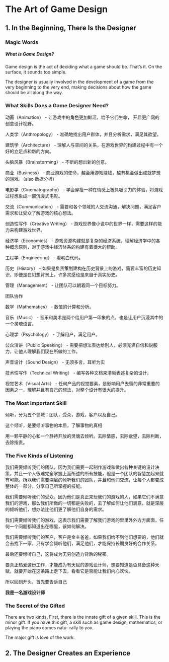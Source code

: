 # The Art of Game Design

## 1. In the Beginning, There Is the Designer

### Magic Words

##### What is Game Design?

Game design is the act of deciding what a game should be.
That’s it. On the surface, it sounds too simple.

The designer is usually involved in the development of a game from the
very beginning to the very end, making decisions about how the game should be all
along the way.

### What Skills Does a Game Designer Need?

动画（Animation） - 让游戏中的角色更加鲜活，给予它们生命， 开启更广阔的创意设计视野。

人类学（Anthropology） - 准确地找出用户群体，并且分析需求，满足其欲望。

建筑学（Architecture） - 理解人与空间的关系，在游戏世界的构建过程中有一个好的立足点和新的方向。

头脑风暴（Brainstorming） - 不断的想出新的创意。



商业（Business） - 商业游戏的使命，越会用游戏赚钱，越有机会做出成就梦想的游戏。（also 数据分析）

电影学（Cinematography） - 学会穿搭一种在情感上极具吸引力的体验，将游戏过程想象成一部沉浸式电影。

交流（Communication） - 需要和各个领域的人交流沟通，解决问题，满足客户需求和让受众了解游戏的核心想法。

创造性写作（Creative Writing） - 游戏世界像小说中的世界一样，需要这样的能力来构建游戏世界。

经济学（Economics） - 游戏资源构建就是复杂的经济系统，理解经济学中的各种概念原则，对于游戏中经济体系的构建有着很大的帮助。

工程学（Engineering） - 看明白代码。

历史（History） - 如果是负责策划建构在历史背景上的游戏，需要丰富的历史知识，即便是在幻想背景上，许多灵感也是来自于真实历史。

管理（Management） - 让团队可以朝着同一个目标努力。

团队协作

数学（Mathematics） - 数值的计算和分析。

音乐（Music） - 音乐和美术是两个给用户第一印象的点，也是让用户沉浸其中的一个灵魂语言。

心理学（Psychology） - 了解用户，满足用户。

公众演讲（Public Speaking） - 需要把想法表达给别人，必须充满自信和说服力，让他人理解我们现在所做的工作。

声音设计（Sound Design） - 无须多言，耳听为实

技术性写作（Technical Writing） - 编写各种文档来清晰表述复杂的设计。

视觉艺术（Visual Arts） - 任何产品的视觉要素，是影响用户去留的非常重要的因素之一，理解并且有自己的想法，对整个设计有很大的提升。


### The Most Important Skill 

倾听，分为五个领域：团队，受众，游戏，客户以及自己。

这个倾听，是要倾听事物的本质，了解事物的真相

用一颗平静的心和一个静待开放的灵魂去倾听。去除情感，去除欲望，去除判断，去除指责。

### The Five Kinds of Listening
我们需要倾听我们的团队，因为我们需要一起制作游戏和做出各种关键的设计决策，并且一个人很难完全掌握上面所述的所有技能，但是一个团队的智慧加起来就有可能。所以我们需要深层的倾听我们的团队，并且和他们交流，让每个人都变成整体的一部分，分享自己所掌握的技能。

我们需要倾听我们的受众，因为他们是真正来玩我们的游戏的人，如果它们不满意我们的游戏，那么我们所做的一切都是失败的，去了解如何让他们满意，就是深层的倾听他们，想办法比他们更了解他们自身的需求。

我们需要倾听我们的游戏，这表示我们需要了解我们游戏的里里外外方方面面，任何一个问题都知道出在哪里，该如何解决。

我们需要倾听我们的客户，客户是金主爸爸，如果我们给不到他们想要的，他们就会去找下一家，只有学会倾听他们，满足他们，才能保持长期良好的合作关系。

最后还要倾听自己，这将成为无穷创造力背后的秘密。

要真正热爱这份工作，才能成为有天赋的游戏设计师，想要知道是否具备这种天赋，就要开始在这条路上走下去，看看它是否能让我们内心欢快。

所以回到开头，首先要告诉自己

**我是一名游戏设计师**



### The Secret of the Gifted 
There are two kinds.
First, there is the innate gift of a given skill. This is the minor gift. If you have this
gift, a skill such as game design, mathematics, or playing the piano comes natu-
rally to you.

The major gift is love of the work.


## 2. The Designer Creates an Experience